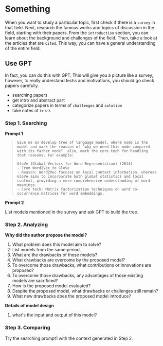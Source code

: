 # Something

When you want to study a particular topic, first check if there is a `survey` in that field. Next, research the famous works and topics of discussion in the field, starting with their papers. From the `introduction` section, you can learn about the background and challenges of the field. Then, take a look at the articles that are `cited`. This way, you can have a general understanding of the entire field.

## Use GPT
In fact, you can do this with GPT. This will give you a picture like a survey, however, to really understand techs and motivations, you should go check papers carefully.

- searching papers
- get intro and abstract part
- categorize papers in terms of `challenges` and `solution`
- take notes of `trick`

### Step 1. Searching

**Prompt 1**

>```
>Give me an develop tree of language model, where node is the model and mark the reasons of "why we need this mode compared with its father node", also, mark the core tech for handling that reasons. For example:
> 
>GloVe (Global Vectors for Word Representation) (2014)
>- From Word2Vec to GloVe
>- Reason: Word2Vec focuses on local context information, whereas GloVe aims to incorporate both global statistics and local context, providing a more comprehensive understanding of word meanings.
>- Core tech: Matrix factorization techniques on word co-occurrence matrices for word embeddings.
>```

**Prompt 2**

List models mentioned in the survey and ask GPT to build the tree.


### Step 2. Analyzing
**Why did the author propose the model?**
 1. What problem does this model aim to solve?
 2. List models from the same period.
 3. What are the drawbacks of those models?
 4. What drawbacks are overcome by the proposed model?
 5. To overcome those drawbacks, what contributions or innovations are proposed?
 6. To overcome those drawbacks, any advantages of those existing models are sacrificed?
 7. How is the proposed model evaluated?
 8. Despite the proposed model, what drawbacks or challenges still remain?
 9. What new drawbacks does the proposed model introduce?

**Details of model design**
1. what's the input and output of this model?

### Step 3. Comparing
Try the searching prompt1 with the context generated in Step 2.